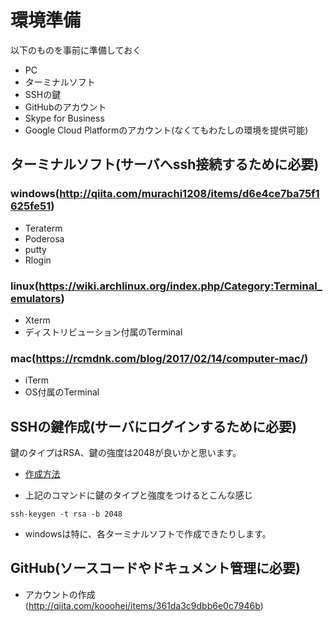 # 環境準備
以下のものを事前に準備しておく

- PC
- ターミナルソフト
- SSHの鍵
- GitHubのアカウント
- Skype for Business
- Google Cloud Platformのアカウント(なくてもわたしの環境を提供可能)

## ターミナルソフト(サーバへssh接続するために必要)
### windows(http://qiita.com/murachi1208/items/d6e4ce7ba75f1625fe51)
- Teraterm
- Poderosa
- putty
- Rlogin

### linux(https://wiki.archlinux.org/index.php/Category:Terminal_emulators)
- Xterm
- ディストリビューション付属のTerminal

### mac(https://rcmdnk.com/blog/2017/02/14/computer-mac/)
- iTerm
- OS付属のTerminal

## SSHの鍵作成(サーバにログインするために必要)
鍵のタイプはRSA、鍵の強度は2048が良いかと思います。

- [作成方法](https://git-scm.com/book/ja/v1/Git-%E3%82%B5%E3%83%BC%E3%83%90%E3%83%BC-SSH-%E5%85%AC%E9%96%8B%E9%8D%B5%E3%81%AE%E4%BD%9C%E6%88%90) 

- 上記のコマンドに鍵のタイプと強度をつけるとこんな感じ

```
ssh-keygen -t rsa -b 2048
```

- windowsは特に、各ターミナルソフトで作成できたりします。

## GitHub(ソースコードやドキュメント管理に必要)

- アカウントの作成(http://qiita.com/kooohei/items/361da3c9dbb6e0c7946b)
